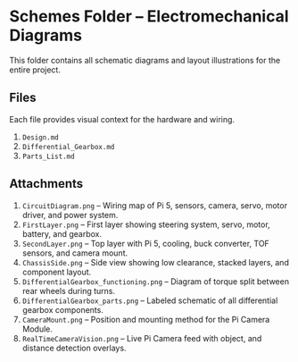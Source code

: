 # Schemes Folder – Electromechanical Diagrams

This folder contains all schematic diagrams and layout illustrations for the entire project.

## Files

Each file provides visual context for the hardware and wiring.
1. `Design.md`
2. `Differential_Gearbox.md`
3. `Parts_List.md`

## Attachments

1. `CircuitDiagram.png` – Wiring map of Pi 5, sensors, camera, servo, motor driver, and power system.
2. `FirstLayer.png` – First layer showing steering system, servo, motor, battery, and gearbox.
3. `SecondLayer.png` – Top layer with Pi 5, cooling, buck converter, TOF sensors, and camera mount.
4. `ChassisSide.png` – Side view showing low clearance, stacked layers, and component layout.
5. `DifferentialGearbox_functioning.png` – Diagram of torque split between rear wheels during turns.
6. `DifferentialGearbox_parts.png` – Labeled schematic of all differential gearbox components.
7. `CameraMount.png` – Position and mounting method for the Pi Camera Module.
8. `RealTimeCameraVision.png` – Live Pi Camera feed with object, and distance detection overlays.
